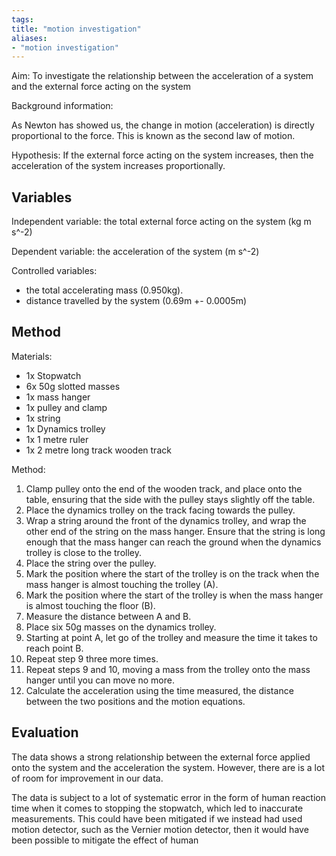 ```yaml
---
tags: 
title: "motion investigation"
aliases:
- "motion investigation"
---
```


Aim: To investigate the relationship between the acceleration of a system and the external force acting on the system

Background information: 

As Newton has showed us, the change in motion (acceleration) is directly proportional to the force. This is known as the second law of motion.

Hypothesis: If the external force acting on the system increases, then the acceleration of the system increases proportionally.

## Variables

Independent variable: the total external force acting on the system (kg m s^-2)

Dependent variable: the acceleration of the system (m s^-2)

Controlled variables:

- the total accelerating mass (0.950kg). 
- distance travelled by the system (0.69m +- 0.0005m)

## Method

Materials:

- 1x Stopwatch
- 6x 50g slotted masses
- 1x mass hanger
- 1x pulley and clamp
- 1x string
- 1x Dynamics trolley
- 1x 1 metre ruler
- 1x 2 metre long track wooden track 

Method:

1. Clamp pulley onto the end of the wooden track, and place onto the table, ensuring that the side with the pulley stays slightly off the table.
2. Place the dynamics trolley on the track facing towards the pulley.
3. Wrap a string around the front of the dynamics trolley, and wrap the other end of the string on the mass hanger. Ensure that the string is long enough that the mass hanger can reach the ground when the dynamics trolley is close to the trolley.
4. Place the string over the pulley.
5. Mark the position where the start of the trolley is on the track when the mass hanger is almost touching the trolley (A).
6. Mark the position where the start of the trolley is when the mass hanger is almost touching the floor (B).
7. Measure the distance between A and B.
8. Place six 50g masses on the dynamics trolley.
9. Starting at point A, let go of the trolley and measure the time it takes to reach point B.
10. Repeat step 9 three more times.
12. Repeat steps 9 and 10, moving a mass from the trolley onto the mass hanger until you can move no more.
13. Calculate the acceleration using the time measured, the distance between the two positions and the motion equations.

## Evaluation

The data shows a strong relationship between the external force applied onto the system and the acceleration the system. However, there are is a lot of room for improvement in our data.

The data is subject to a lot of systematic error in the form of human reaction time when it comes to stopping the stopwatch, which led to inaccurate measurements. This could have been mitigated if we instead had used motion detector, such as the Vernier motion detector, then it would have been possible to mitigate the effect of human 

